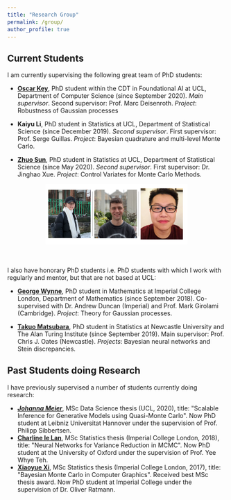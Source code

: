 ```yaml
---
title: "Research Group"
permalink: /group/
author_profile: true
---
```




## Current Students

I am currently supervising the following great team of PhD students:

* [**Oscar Key**](https://oscarkey.github.io), PhD student within the CDT in Foundational AI at UCL, Department of Computer Science (since September 2020). *Main supervisor*. Second supervisor: Prof. Marc Deisenroth. *Project*: Robustness of Gaussian processes

* **Kaiyu Li**, PhD student in Statistics at UCL, Department of Statistical Science (since December 2019). *Second supervisor*. First supervisor: Prof. Serge Guillas. *Project*: Bayesian quadrature and multi-level Monte Carlo. 

* [**Zhuo Sun**](https://jz-fun.github.io), PhD student in Statistics at UCL, Department of Statistical Science (since May 2020). *Second supervisor*. First supervisor: Dr. Jinghao Xue. *Project*: Control Variates for Monte Carlo Methods.


<center><img src="/images/research_group.png" alt="research group" width="65%"> </center> </br> </br>


I also have honorary PhD students i.e. PhD students with which I work with regularly and mentor, but that are not based at UCL:

* [**George Wynne**](https://georgewynne.github.io/), PhD student in Mathematics at Imperial College London, Department of Mathematics (since September 2018). Co-supervised with Dr. Andrew Duncan (Imperial) and Prof. Mark Girolami (Cambridge). *Project*: Theory for Gaussian processes.

* [**Takuo Matsubara**](https://sites.google.com/view/takuomatsubara/home), PhD student in Statistics at Newcastle University and The Alan Turing Institute (since September 2019). Main supervisor: Prof. Chris J. Oates (Newcastle). *Projects*: Bayesian neural networks and Stein discrepancies.


## Past Students doing Research

I have previously supervised a number of students currently doing research:

* [***Johanna Meier***](https://de.linkedin.com/in/johanna-meier-3737a6195), MSc Data Science thesis (UCL, 2020), title: "Scalable Inference for Generative
Models using Quasi-Monte Carlo". Now PhD student at Leibniz Universitat Hannover under the supervision of Prof. Philipp Sibbertsen.
* [**Charline le Lan**](http://csml.stats.ox.ac.uk/people/lelan/), MSc Statistics thesis (Imperial College London, 2018), title: "Neural Networks for Variance Reduction in MCMC". Now PhD student at the University of Oxford under the supervision of Prof. Yee Whye Teh. 
* [**Xiaoyue Xi**](https://www.researchgate.net/profile/Xiaoyue_Xi), MSc Statistics thesis (Imperial College London, 2017), title: "Bayesian Monte Carlo in Computer Graphics". Received best MSc thesis award. Now PhD student at Imperial College under the supervision of Dr. Oliver Ratmann. 
